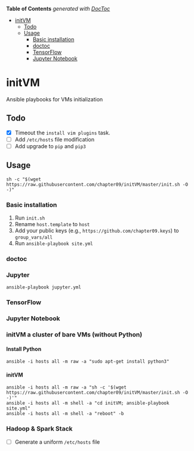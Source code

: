 <!-- START doctoc generated TOC please keep comment here to allow auto update -->
<!-- DON'T EDIT THIS SECTION, INSTEAD RE-RUN doctoc TO UPDATE -->
**Table of Contents**  *generated with [DocToc](https://github.com/thlorenz/doctoc)*

- [initVM](#initvm)
  - [Todo](#todo)
  - [Usage](#usage)
    - [Basic installation](#basic-installation)
    - [doctoc](#doctoc)
    - [TensorFlow](#tensorflow)
    - [Jupyter Notebook](#jupyter-notebook)

<!-- END doctoc generated TOC please keep comment here to allow auto update -->

# initVM
Ansible playbooks for VMs initialization

## Todo
- [x] Timeout the `install vim plugins` task.
- [ ] Add `/etc/hosts` file modification
- [ ] Add upgrade to `pip` and `pip3` 

## Usage

    sh -c "$(wget https://raw.githubusercontent.com/chapter09/initVM/master/init.sh -O -)"

### Basic installation
1. Run `init.sh`
2. Rename `host.template` to `host`
3. Add your public keys (e.g., `https://github.com/chapter09.keys`) to `group_vars/all`
4. Run `ansible-playbook site.yml`

### doctoc

### Jupyter 

    ansible-playbook jupyter.yml

### TensorFlow



### Jupyter Notebook





### initVM a cluster of bare VMs (without Python)

#### Install Python

    ansible -i hosts all -m raw -a "sudo apt-get install python3"

#### initVM

    ansible -i hosts all -m raw -a "sh -c '$(wget https://raw.githubusercontent.com/chapter09/initVM/master/init.sh -O -)'"
    ansible -i hosts all -m shell -a "cd initVM; ansible-playbook site.yml"
    ansible -i hosts all -m shell -a "reboot" -b
      
      
### Hadoop & Spark Stack

- [ ] Generate a uniform `/etc/hosts` file
